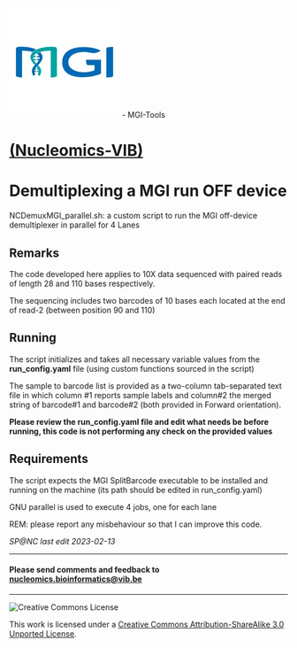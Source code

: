 ![mgi-tools](../pictures/MGI.png) - MGI-Tools

[(Nucleomics-VIB)](https://github.com/Nucleomics-VIB)
==========

# Demultiplexing a MGI run OFF device

NCDemuxMGI_parallel.sh: a custom script to run the MGI off-device demultiplexer in parallel for 4 Lanes

## Remarks

The code developed here applies to 10X data sequenced with paired reads of length 28 and 110 bases respectively.

The sequencing includes two barcodes of 10 bases each located at the end of read-2 (between position 90 and 110)

## Running

The script initializes and takes all necessary variable values from the **run_config.yaml** file (using custom functions sourced in the script)

The sample to barcode list is provided as a two-column tab-separated text file in which column #1 reports sample labels and column#2 the merged string of barcode#1 and barcode#2 (both provided in Forward orientation).

**Please review the run_config.yaml file and edit what needs be before running, this code is not performing any check on the provided values**

## Requirements

The script expects the MGI SplitBarcode executable to be installed and running on the machine (its path should be edited in run_config.yaml)

GNU parallel is used to execute 4 jobs, one for each lane


REM: please report any misbehaviour so that I can improve this code.

_SP@NC last edit 2023-02-13_

<hr>

<h4>Please send comments and feedback to <a href="mailto:nucleomics.bioinformatics@vib.be">nucleomics.bioinformatics@vib.be</a></h4>

<hr>

![Creative Commons License](http://i.creativecommons.org/l/by-sa/3.0/88x31.png?raw=true)

This work is licensed under a [Creative Commons Attribution-ShareAlike 3.0 Unported License](http://creativecommons.org/licenses/by-sa/3.0/).

